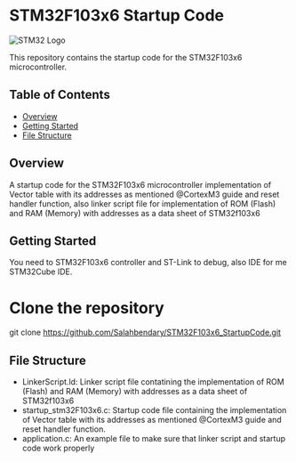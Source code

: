 # STM32F103x6 Startup Code

![STM32 Logo](https://www.disk91.com/wp-content/uploads/2018/09/12180191.png)

This repository contains the startup code for the STM32F103x6 microcontroller.

## Table of Contents

- [Overview](#overview)
- [Getting Started](#getting-started)
- [File Structure](#file-structure)


## Overview
A startup code for the STM32F103x6 microcontroller implementation of Vector table with its addresses as mentioned @CortexM3 guide and reset handler function, also linker script file for implementation of ROM (Flash) and RAM (Memory) with addresses as a data sheet of STM32f103x6

## Getting Started

You need to STM32F103x6 controller and ST-Link to debug, also IDE for me STM32Cube IDE. 

# Clone the repository
git clone https://github.com/Salahbendary/STM32F103x6_StartupCode.git

## File Structure

- LinkerScript.ld: Linker script file contatining the implementation of ROM (Flash) and RAM (Memory) with addresses as a data sheet of STM32f103x6
- startup_stm32F103x6.c: Startup code file containing the implementation of Vector table with its addresses as mentioned @CortexM3 guide and reset handler function.
- application.c: An example file to make sure that linker script and startup code work properly
